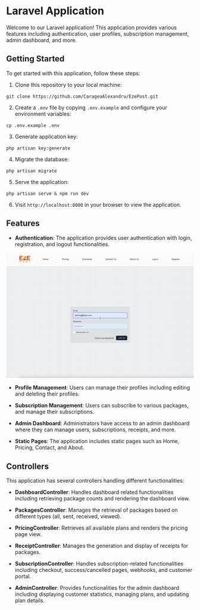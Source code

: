 # Laravel Application

Welcome to our Laravel application! This application provides various features including authentication, user profiles, subscription management, admin dashboard, and more.

## Getting Started

To get started with this application, follow these steps:

1. Clone this repository to your local machine:

```
git clone https://github.com/CarageaAlexandru/EzePost.git
```

 2. Create a `.env` file by copying `.env.example` and configure your environment variables:
```
cp .env.example .env
```
3. Generate application key:
```
php artisan key:generate
```
4. Migrate the database:
```
php artisan migrate
```
5. Serve the application:
```
php artisan serve & npm run dev
```
6. Visit `http://localhost:8000` in your browser to view the application.
## Features

-   **Authentication**: The application provides user authentication with login, registration, and logout functionalities.

  ![Login GIF](gifs/login.gif)
    
-   **Profile Management**: Users can manage their profiles including editing and deleting their profiles.
    
-   **Subscription Management**: Users can subscribe to various packages, and manage their subscriptions.
    
-   **Admin Dashboard**: Administrators have access to an admin dashboard where they can manage users, subscriptions, receipts, and more.
    
-   **Static Pages**: The application includes static pages such as Home, Pricing, Contact, and About.

## Controllers

This application has several controllers handling different functionalities:

-   **DashboardController**: Handles dashboard related functionalities including retrieving package counts and rendering the dashboard view.
    
-   **PackagesController**: Manages the retrieval of packages based on different types (all, sent, received, viewed).
    
-   **PricingController**: Retrieves all available plans and renders the pricing page view.
    
-   **ReceiptController**: Manages the generation and display of receipts for packages.
    
-   **SubscriptionController**: Handles subscription-related functionalities including checkout, success/cancelled pages, webhooks, and customer portal.
    
-   **AdminController**: Provides functionalities for the admin dashboard including displaying customer statistics, managing plans, and updating plan details.
